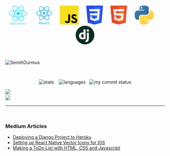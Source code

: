 <p align="center"> 
<img  src="logo_rn.png" height="60"> &nbsp;&nbsp; &nbsp;&nbsp; 
<img src="logo_react.png" height="60"> &nbsp;&nbsp;&nbsp;&nbsp; 
<img src="logo_js.png" height="60">&nbsp;&nbsp; &nbsp;&nbsp; 
<img src="css.png" height="60"> &nbsp;&nbsp;&nbsp;&nbsp; 
<img src="html.png" height="60">&nbsp;&nbsp; &nbsp;&nbsp; 
<img src="logo_python.png" height="60"> &nbsp;&nbsp; &nbsp;&nbsp; 
<img src="django-logo2.png" height="60">

 </p> 
<br/>
<p align="left"> <img src="https://komarev.com/ghpvc/?username=SemihDurmus" alt="SemihDurmus" /> </p>
<br/>
<p align="center">
<img src="https://github-readme-stats.vercel.app/api?username=SemihDurmus&show_icons=true&theme=cobalt" height="120px"alt="stats"> &nbsp;&nbsp;
<img src="https://github-readme-stats.vercel.app/api/top-langs/?username=SemihDurmus&theme=cobalt&layout=compact" height="120px"alt="languages">&nbsp;&nbsp;
<img src="https://github-readme-streak-stats.herokuapp.com/?user=SemihDurmus&theme=cobalt" alt="my commit status" height="120px" width="400px"/>
</p>

[![](https://img.shields.io/badge/linkedin-%230077B5.svg?&style=for-the-badge&logo=linkedin&logoColor=white)](https://www.linkedin.com/in/semih-durmus/)
<br/>
[![](https://img.shields.io/badge/medium-%2312100E.svg?&style=for-the-badge&logo=medium&logoColor=white)](https://medium.com/@semih.durmus2020)
<br/><hr/><br/>

### Medium Articles

- [Deploying a Django Project to Heroku](https://semihdurmus.medium.com/deploying-a-django-project-to-heroku-b0487a9f9b3e)
- [Setting up React Native Vector Icons for IOS](https://semihdurmus.medium.com/setting-up-react-native-vector-icons-for-ios-a5d57e78cdb2)
- [Making a ToDo List with HTML, CSS and Javascript](https://semihdurmus.medium.com/making-a-todo-list-with-html-css-and-javascript-154839b770b6)


